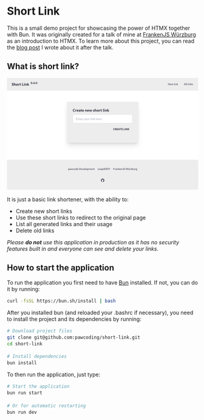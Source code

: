# Short Link

This is a small demo project for showcasing the power of HTMX together with Bun.
It was originally created for a talk of mine at [FrankenJS Würzburg](https://www.meetup.com/de-DE/front-end-wuerzburg/) as an introduction to HTMX.
To learn more about this project, you can read the [blog post](https://blog.pawcode.de/posts/introduction-to-htmx) I wrote about it after the talk.

## What is short link?

![Screenshot](./short-link.png)

It is just a basic link shortener, with the ability to:

- Create new short links
- Use these short links to redirect to the original page
- List all generated links and their usage
- Delete old links

_Please **do not** use this application in production as it has no security features built in and everyone can see and delete your links._

## How to start the application

To run the application you first need to have [Bun](https://bun.sh/) installed. If not, you can do it by running:

```bash
curl -fsSL https://bun.sh/install | bash
```

After you installed bun (and reloaded your .bashrc if necessary), you need to install the project and its dependencies by running:

```bash
# Download project files
git clone git@github.com:pawcoding/short-link.git
cd short-link

# Install dependencies
bun install
```

To then run the application, just type:

```bash
# Start the application
bun run start

# Or for automatic restarting
bun run dev
```
